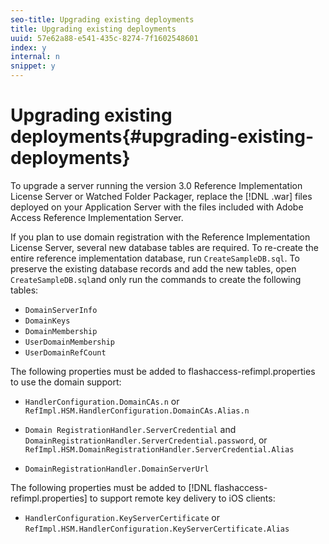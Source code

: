 ```yaml
---
seo-title: Upgrading existing deployments
title: Upgrading existing deployments
uuid: 57e62a88-e541-435c-8274-7f1602548601
index: y
internal: n
snippet: y
---
```


# Upgrading existing deployments{#upgrading-existing-deployments}

To upgrade a server running the version 3.0 Reference Implementation License Server or Watched Folder Packager, replace the [!DNL .war] files deployed on your Application Server with the files included with Adobe Access Reference Implementation Server.

If you plan to use domain registration with the Reference Implementation License Server, several new database tables are required. To re-create the entire reference implementation database, run `CreateSampleDB.sql`. To preserve the existing database records and add the new tables, open `CreateSampleDB.sql`and only run the commands to create the following tables:

* `DomainServerInfo` 
* `DomainKeys` 
* `DomainMembership` 
* `UserDomainMembership` 
* `UserDomainRefCount`

The following properties must be added to flashaccess-refimpl.properties to use the domain support:

* `HandlerConfiguration.DomainCAs.n` or `RefImpl.HSM.HandlerConfiguration.DomainCAs.Alias.n` 

* `Domain RegistrationHandler.ServerCredential` and `DomainRegistrationHandler.ServerCredential.password`, or `RefImpl.HSM.DomainRegistrationHandler.ServerCredential.Alias` 

* `DomainRegistrationHandler.DomainServerUrl`

The following properties must be added to [!DNL flashaccess-refimpl.properties] to support remote key delivery to iOS clients:

* `HandlerConfiguration.KeyServerCertificate` or `RefImpl.HSM.HandlerConfiguration.KeyServerCertificate.Alias`

